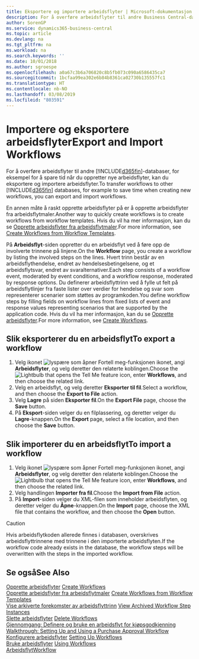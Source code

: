 ```yaml
---
title: Eksportere og importere arbeidsflyter | Microsoft-dokumentasjon
description: For å overføre arbeidsflyter til andre Business Central-databaser, for eksempel for å spare tid når du oppretter nye arbeidsflyter, kan du eksportere og importere arbeidsflyter.
author: SorenGP
ms.service: dynamics365-business-central
ms.topic: article
ms.devlang: na
ms.tgt_pltfrm: na
ms.workload: na
ms.search.keywords: ''
ms.date: 10/01/2018
ms.author: sgroespe
ms.openlocfilehash: a0a67c3b6a706820c8b5fb073c090a6586435ca7
ms.sourcegitcommit: 1bcfaa99ea302e6b84b8361ca02730b135557fc1
ms.translationtype: HT
ms.contentlocale: nb-NO
ms.lasthandoff: 03/08/2019
ms.locfileid: "803591"
---
```

# <a name="export-and-import-workflows"></a><span data-ttu-id="8fa2c-103">Importere og eksportere arbeidsflyter</span><span class="sxs-lookup"><span data-stu-id="8fa2c-103">Export and Import Workflows</span></span>
<span data-ttu-id="8fa2c-104">For å overføre arbeidsflyter til andre [!INCLUDE[d365fin](includes/d365fin_md.md)]-databaser, for eksempel for å spare tid når du oppretter nye arbeidsflyter, kan du eksportere og importere arbeidsflyter.</span><span class="sxs-lookup"><span data-stu-id="8fa2c-104">To transfer workflows to other [!INCLUDE[d365fin](includes/d365fin_md.md)] databases, for example to save time when creating new workflows, you can export and import workflows.</span></span>  

 <span data-ttu-id="8fa2c-105">En annen måte å raskt opprette arbeidsflyter på er å opprette arbeidsflyter fra arbeidsflytmaler.</span><span class="sxs-lookup"><span data-stu-id="8fa2c-105">Another way to quickly create workflows is to create workflows from workflow templates.</span></span> <span data-ttu-id="8fa2c-106">Hvis du vil ha mer informasjon, kan du se [Opprette arbeidsflyter fra arbeidsflytmaler](across-how-to-create-workflows-from-workflow-templates.md).</span><span class="sxs-lookup"><span data-stu-id="8fa2c-106">For more information, see [Create Workflows from Workflow Templates](across-how-to-create-workflows-from-workflow-templates.md).</span></span>  

 <span data-ttu-id="8fa2c-107">På **Arbeidsflyt**-siden oppretter du en arbeidsflyt ved å føre opp de involverte trinnene på linjene.</span><span class="sxs-lookup"><span data-stu-id="8fa2c-107">On the **Workflow** page, you create a workflow by listing the involved steps on the lines.</span></span> <span data-ttu-id="8fa2c-108">Hvert trinn består av en arbeidsflythendelse, endret av hendelsesbetingelsene, og et arbeidsflytsvar, endret av svaralternativer.</span><span class="sxs-lookup"><span data-stu-id="8fa2c-108">Each step consists of a workflow event, moderated by event conditions, and a workflow response, moderated by response options.</span></span> <span data-ttu-id="8fa2c-109">Du definerer arbeidsflyttrinn ved å fylle ut felt på arbeidsflytlinjer fra faste lister over verdier for hendelse og svar som representerer scenarier som støttes av programkoden.</span><span class="sxs-lookup"><span data-stu-id="8fa2c-109">You define workflow steps by filling fields on workflow lines from fixed lists of event and response values representing scenarios that are supported by the application code.</span></span> <span data-ttu-id="8fa2c-110">Hvis du vil ha mer informasjon, kan du se [Opprette arbeidsflyter](across-how-to-create-workflows.md).</span><span class="sxs-lookup"><span data-stu-id="8fa2c-110">For more information, see [Create Workflows](across-how-to-create-workflows.md).</span></span>  

## <a name="to-export-a-workflow"></a><span data-ttu-id="8fa2c-111">Slik eksporterer du en arbeidsflyt</span><span class="sxs-lookup"><span data-stu-id="8fa2c-111">To export a workflow</span></span>  
1.  <span data-ttu-id="8fa2c-112">Velg ikonet ![lyspære som åpner Fortell meg-funksjonen](media/ui-search/search_small.png "Fortell hva du vil gjøre") ikonet, angi **Arbeidsflyter**, og velg deretter den relaterte koblingen.</span><span class="sxs-lookup"><span data-stu-id="8fa2c-112">Choose the ![Lightbulb that opens the Tell Me feature](media/ui-search/search_small.png "Tell me what you want to do") icon, enter **Workflows**, and then choose the related link.</span></span>  
2.  <span data-ttu-id="8fa2c-113">Velg en arbeidsflyt, og velg deretter **Eksporter til fil**.</span><span class="sxs-lookup"><span data-stu-id="8fa2c-113">Select a workflow, and then choose the **Export to File** action.</span></span>  
3.  <span data-ttu-id="8fa2c-114">Velg **Lagre** på siden **Eksporter fil**.</span><span class="sxs-lookup"><span data-stu-id="8fa2c-114">On the **Export File** page, choose the **Save** button.</span></span>  
4.  <span data-ttu-id="8fa2c-115">På **Eksport**-siden velger du en filplassering, og deretter velger du **Lagre**-knappen.</span><span class="sxs-lookup"><span data-stu-id="8fa2c-115">On the **Export** page, select a file location, and then choose the **Save** button.</span></span>  

## <a name="to-import-a-workflow"></a><span data-ttu-id="8fa2c-116">Slik importerer du en arbeidsflyt</span><span class="sxs-lookup"><span data-stu-id="8fa2c-116">To import a workflow</span></span>  
1.  <span data-ttu-id="8fa2c-117">Velg ikonet ![lyspære som åpner Fortell meg-funksjonen](media/ui-search/search_small.png "Fortell hva du vil gjøre") ikonet, angi **Arbeidsflyter**, og velg deretter den relaterte koblingen.</span><span class="sxs-lookup"><span data-stu-id="8fa2c-117">Choose the ![Lightbulb that opens the Tell Me feature](media/ui-search/search_small.png "Tell me what you want to do") icon, enter **Workflows**, and then choose the related link.</span></span>  
2.  <span data-ttu-id="8fa2c-118">Velg handlingen **Importer fra fil**.</span><span class="sxs-lookup"><span data-stu-id="8fa2c-118">Choose the **Import from File** action.</span></span>  
3.  <span data-ttu-id="8fa2c-119">På **Import**-siden velger du XML-filen som inneholder arbeidsflyten, og deretter velger du **Åpne**-knappen.</span><span class="sxs-lookup"><span data-stu-id="8fa2c-119">On the **Import** page, choose the XML file that contains the workflow, and then choose the **Open** button.</span></span>  

> [!CAUTION]  
>  <span data-ttu-id="8fa2c-120">Hvis arbeidsflytkoden allerede finnes i databasen, overskrives arbeidsflyttrinnene med trinnene i den importerte arbeidsflyten.</span><span class="sxs-lookup"><span data-stu-id="8fa2c-120">If the workflow code already exists in the database, the workflow steps will be overwritten with the steps in the imported workflow.</span></span>  

## <a name="see-also"></a><span data-ttu-id="8fa2c-121">Se også</span><span class="sxs-lookup"><span data-stu-id="8fa2c-121">See Also</span></span>  
 <span data-ttu-id="8fa2c-122">[Opprette arbeidsflyter](across-how-to-create-workflows.md) </span><span class="sxs-lookup"><span data-stu-id="8fa2c-122">[Create Workflows](across-how-to-create-workflows.md) </span></span>  
 <span data-ttu-id="8fa2c-123">[Opprette arbeidsflyter fra arbeidsflytmaler](across-how-to-create-workflows-from-workflow-templates.md) </span><span class="sxs-lookup"><span data-stu-id="8fa2c-123">[Create Workflows from Workflow Templates](across-how-to-create-workflows-from-workflow-templates.md) </span></span>  
 <span data-ttu-id="8fa2c-124">[Vise arkiverte forekomster av arbeidsflyttrinn](across-how-to-view-archived-workflow-step-instances.md) </span><span class="sxs-lookup"><span data-stu-id="8fa2c-124">[View Archived Workflow Step Instances](across-how-to-view-archived-workflow-step-instances.md) </span></span>  
 <span data-ttu-id="8fa2c-125">[Slette arbeidsflyter](across-how-to-delete-workflows.md) </span><span class="sxs-lookup"><span data-stu-id="8fa2c-125">[Delete Workflows](across-how-to-delete-workflows.md) </span></span>  
 <span data-ttu-id="8fa2c-126">[Gjennomgang: Definere og bruke en arbeidsflyt for kjøpsgodkjenning](walkthrough-setting-up-and-using-a-purchase-approval-workflow.md) </span><span class="sxs-lookup"><span data-stu-id="8fa2c-126">[Walkthrough: Setting Up and Using a Purchase Approval Workflow](walkthrough-setting-up-and-using-a-purchase-approval-workflow.md) </span></span>  
 <span data-ttu-id="8fa2c-127">[Konfigurere arbeidsflyter](across-set-up-workflows.md) </span><span class="sxs-lookup"><span data-stu-id="8fa2c-127">[Setting Up Workflows](across-set-up-workflows.md) </span></span>  
 <span data-ttu-id="8fa2c-128">[Bruke arbeidsflyter](across-use-workflows.md) </span><span class="sxs-lookup"><span data-stu-id="8fa2c-128">[Using Workflows](across-use-workflows.md) </span></span>  
 [<span data-ttu-id="8fa2c-129">Arbeidsflyt</span><span class="sxs-lookup"><span data-stu-id="8fa2c-129">Workflow</span></span>](across-workflow.md)   
